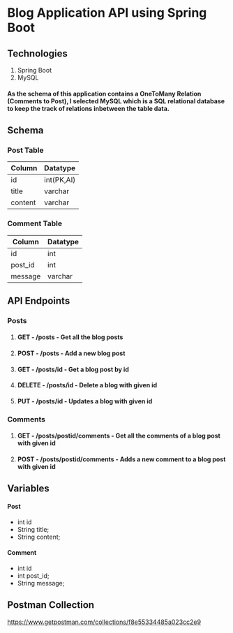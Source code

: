 # Blog Application API using Spring Boot #
## Technologies ##
1. Spring Boot
2. MySQL 

#### As the schema of this application contains a OneToMany Relation (Comments to Post), I selected MySQL which is a SQL relational database to keep the track of relations inbetween the table data. 
## Schema ##
### Post Table
Column | Datatype 
-------|---------
id     |     int(PK,AI) 
title  | varchar  
content| varchar

### Comment Table
Column | Datatype 
-------|--------- 
id     |     int 
post_id| int     
message| varchar 

## API Endpoints
### Posts
1. #### GET  - /posts - Get all the blog posts
2. #### POST  - /posts - Add a new blog post
3. #### GET  - /posts/id - Get a blog post by id
4. #### DELETE  - /posts/id - Delete a blog with given id
5. #### PUT  - /posts/id - Updates a blog with given id
### Comments
1. #### GET  - /posts/postid/comments - Get all the comments of a blog post with given id
2. #### POST  - /posts/postid/comments - Adds a new comment to a blog post with given id 

## Variables
#### Post
* int id
* String title;
* String content;

#### Comment
* int id
* int post_id;
* String message;

## Postman Collection
https://www.getpostman.com/collections/f8e55334485a023cc2e9
